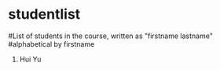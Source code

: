 # studentlist
#List of students in the course, written as "firstname lastname"
#alphabetical by firstname

1. Hui Yu
